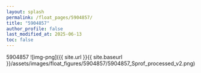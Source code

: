 ```yaml
---
layout: splash
permalink: /float_pages/5904857/
title: "5904857"
author_profile: false
last_modified_at: 2025-06-13
toc: false
---
```

 
5904857
![img-png]({{ site.url }}{{ site.baseurl }}/assets/images/float_figures/5904857/5904857_Sprof_processed_v2.png)